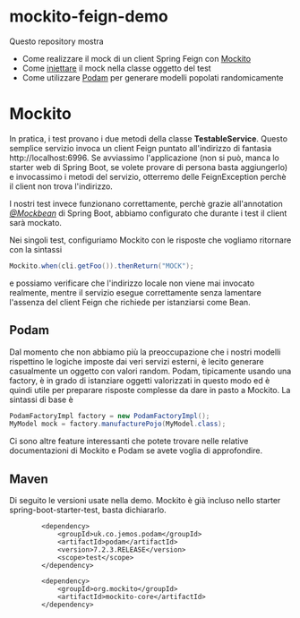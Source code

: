# mockito-feign-demo

Questo repository mostra

* Come realizzare il mock di un client Spring Feign con [Mockito](https://site.mockito.org/)
* Come [iniettare](https://www.baeldung.com/injecting-mocks-in-spring) il mock nella classe oggetto del test
* Come utilizzare [Podam](https://mtedone.github.io/podam/) per generare modelli popolati randomicamente

# Mockito

In pratica, i test provano i due metodi della classe **TestableService**. Questo semplice servizio invoca un client Feign puntato all'indirizzo di fantasia http://localhost:6996. Se avviassimo l'applicazione (non si può, manca lo starter web di Spring Boot, se volete provare di persona basta aggiungerlo) e invocassimo i metodi del servizio, otterremo delle FeignException perchè il client non trova l'indirizzo.

I nostri test invece funzionano correttamente, perchè grazie all'annotation [*@Mockbean*](https://www.baeldung.com/java-spring-mockito-mock-mockbean) di Spring Boot, abbiamo configurato che durante i test il client sarà mockato.

Nei singoli test, configuriamo Mockito con le risposte che vogliamo ritornare con la sintassi

```java
Mockito.when(cli.getFoo()).thenReturn("MOCK");
```
e possiamo verificare che l'indirizzo locale non viene mai invocato realmente, mentre il servizio esegue correttamente senza lamentare l'assenza del client Feign che richiede per istanziarsi come Bean.

## Podam

Dal momento che non abbiamo più la preoccupazione che i nostri modelli rispettino le logiche imposte dai veri servizi esterni, è lecito generare casualmente un oggetto con valori random. Podam, tipicamente usando una factory, è in grado di istanziare oggetti valorizzati in questo modo ed è quindi utile per preparare risposte complesse da dare in pasto a Mockito. La sintassi di base è

```java
PodamFactoryImpl factory = new PodamFactoryImpl();
MyModel mock = factory.manufacturePojo(MyModel.class);
```

Ci sono altre feature interessanti che potete trovare nelle relative documentazioni di Mockito e Podam se avete voglia di approfondire.

## Maven

Di seguito le versioni usate nella demo. Mockito è già incluso nello starter spring-boot-starter-test, basta dichiararlo.
```
		<dependency>
			<groupId>uk.co.jemos.podam</groupId>
			<artifactId>podam</artifactId>
			<version>7.2.3.RELEASE</version>
			<scope>test</scope>
		</dependency>

		<dependency>
			<groupId>org.mockito</groupId>
			<artifactId>mockito-core</artifactId>
		</dependency>
 ```

